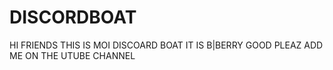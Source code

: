 # DISCORDBOAT
HI FRIENDS THIS IS MOI DISCOARD BOAT IT IS B|BERRY GOOD PLEAZ ADD ME  ON THE UTUBE CHANNEL 
